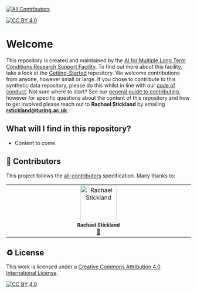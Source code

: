 <!-- ALL-CONTRIBUTORS-BADGE:START - Do not remove or modify this section -->
[![All Contributors](https://img.shields.io/badge/all_contributors-1-orange.svg?style=flat-square)](#contributors-)
<!-- ALL-CONTRIBUTORS-BADGE:END -->

[![CC BY 4.0][cc-by-shield]][cc-by]

# Welcome

This repository is created and maintained by the [AI for Multiple Long Term Conditions Research Support Facility](https://www.turing.ac.uk/research/research-projects/ai-multiple-long-term-conditions-research-support-facility). To find out more about this facility, take a look at the [Getting-Started](https://github.com/aim-rsf/Getting-Started) repository. We welcome contributions from anyone, however small or large. If you chose to contribute to this synthetic data repository, please do this whilst in line with our [code of conduct](https://github.com/aim-rsf/Getting-Started/blob/main/CODE_OF_CONDUCT.md). Not sure where to start? See our [general guide to contributing](https://github.com/aim-rsf/Getting-Started/blob/main/CONTRIBUTING.md), however for specific questions about the content of this repository and how to get involved please reach out to **Rachael Stickland** by emailing **rstickland@turing.ac.uk**. 

## What will I find in this repository?

- Content to come

## 🤝 Contributors 

This project follows the [all-contributors](https://github.com/all-contributors/all-contributors) specification. Many thanks to:

<!-- ALL-CONTRIBUTORS-LIST:START - Do not remove or modify this section -->
<!-- prettier-ignore-start -->
<!-- markdownlint-disable -->
<table>
  <tbody>
    <tr>
      <td align="center" valign="top" width="14.28%"><a href="http://linkedin.com/in/rstickland-phd"><img src="https://avatars.githubusercontent.com/u/50215726?v=4?s=100" width="100px;" alt="Rachael Stickland"/><br /><sub><b>Rachael Stickland</b></sub></a><br /><a href="#maintenance-RayStick" title="Maintenance">🚧</a></td>
    </tr>
  </tbody>
</table>

<!-- markdownlint-restore -->
<!-- prettier-ignore-end -->

<!-- ALL-CONTRIBUTORS-LIST:END -->
<!-- prettier-ignore-start -->
<!-- markdownlint-disable -->

<!-- markdownlint-restore -->
<!-- prettier-ignore-end -->

<!-- ALL-CONTRIBUTORS-LIST:END -->

## ♻️ License

This work is licensed under a [Creative Commons Attribution 4.0 International License][cc-by].

[![CC BY 4.0][cc-by-image]][cc-by]

[cc-by]: http://creativecommons.org/licenses/by/4.0/
[cc-by-image]: https://i.creativecommons.org/l/by/4.0/88x31.png
[cc-by-shield]: https://img.shields.io/badge/License-CC%20BY%204.0-lightgrey.svg

